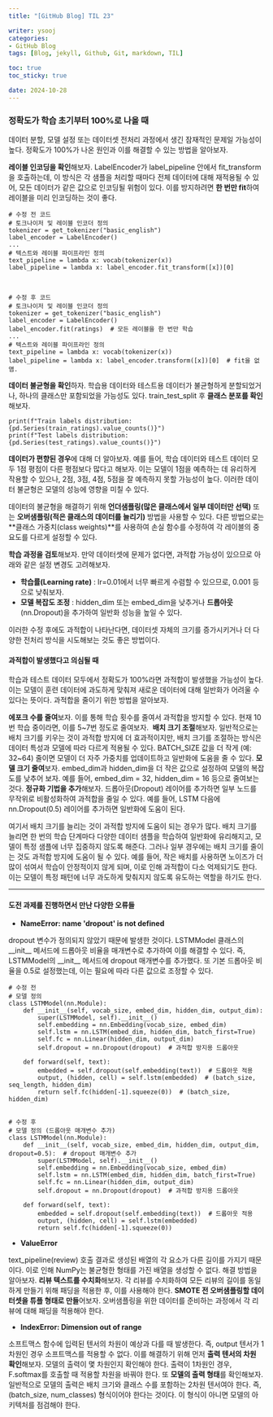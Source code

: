 ```yaml
---
title: "[GitHub Blog] TIL 23"

writer: ysooj
categories:
- GitHub Blog
tags: [Blog, jekyll, Github, Git, markdown, TIL]

toc: true
toc_sticky: true

date: 2024-10-28
---
```


### **정확도가 학습 초기부터 100%로 나올 때**

데이터 분할, 모델 설정 또는 데이터셋 전처리 과정에서 생긴 잠재적인 문제일 가능성이 높다. 정확도가 100%가 나온 원인과 이를 해결할 수 있는 방법을 알아보자.

**레이블 인코딩을 확인**해보자. LabelEncoder가 label\_pipeline 안에서 fit\_transform을 호출하는데, 이 방식은 각 샘플을 처리할 때마다 전체 데이터에 대해 재적용될 수 있어, 모든 데이터가 같은 값으로 인코딩될 위험이 있다. 이를 방지하려면 **한 번만 fit**하여 레이블을 미리 인코딩하는 것이 좋다.

```
# 수정 전 코드
# 토크나이저 및 레이블 인코더 정의
tokenizer = get_tokenizer("basic_english")
label_encoder = LabelEncoder()
...
# 텍스트와 레이블 파이프라인 정의
text_pipeline = lambda x: vocab(tokenizer(x))
label_pipeline = lambda x: label_encoder.fit_transform([x])[0]



# 수정 후 코드
# 토크나이저 및 레이블 인코더 정의
tokenizer = get_tokenizer("basic_english")
label_encoder = LabelEncoder()
label_encoder.fit(ratings)	# 모든 레이블을 한 번만 학습
...
# 텍스트와 레이블 파이프라인 정의
text_pipeline = lambda x: vocab(tokenizer(x))
label_pipeline = lambda x: label_encoder.transform([x])[0]	# fit을 없앰.
```

**데이터 불균형을 확인**하자. 학습용 데이터와 테스트용 데이터가 불균형하게 분할되었거나, 하나의 클래스만 포함되었을 가능성도 있다. train\_test\_split 후 **클래스 분포를 확인**해보자. 

```
print(f"Train labels distribution: {pd.Series(train_ratings).value_counts()}")
print(f"Test labels distribution: {pd.Series(test_ratings).value_counts()}")
```

**데이터가 편향된 경우**에 대해 더 알아보자. 예를 들어, 학습 데이터와 테스트 데이터 모두 1점 평점이 다른 평점보다 많다고 해보자. 이는 모델이 1점을 예측하는 데 유리하게 작용할 수 있으나, 2점, 3점, 4점, 5점을 잘 예측하지 못할 가능성이 높다. 이러한 데이터 불균형은 모델의 성능에 영향을 미칠 수 있다.

데이터의 불균형을 해결하기 위해 **언더샘플링(많은 클래스에서 일부 데이터만 선택)** 또는 **오버샘플링(적은 클래스의 데이터를 늘리기)** 방법을 사용할 수 있다. 다른 방법으로는 **클래스 가중치(class weights)**를 사용하여 손실 함수를 수정하여 각 레이블의 중요도를 다르게 설정할 수 있다.

**학습 과정을 검토**해보자. 만약 데이터셋에 문제가 없다면, 과적합 가능성이 있으므로 아래와 같은 설정 변경도 고려해보자.

-   **학습률(Learning rate)** : lr=0.01에서 너무 빠르게 수렴할 수 있으므로, 0.001 등으로 낮춰보자.
-   **모델 복잡도 조정** : hidden\_dim 또는 embed\_dim을 낮추거나 **드롭아웃**(nn.Dropout)을 추가하여 일반화 성능을 높일 수 있다.

이러한 수정 후에도 과적합이 나타난다면, 데이터셋 자체의 크기를 증가시키거나 더 다양한 전처리 방식을 시도해보는 것도 좋은 방법이다.

#### **과적합이 발생했다고 의심될 때**

학습과 테스트 데이터 모두에서 정확도가 100%라면 과적합이 발생했을 가능성이 높다. 이는 모델이 훈련 데이터에 과도하게 맞춰져 새로운 데이터에 대해 일반화가 어려울 수 있다는 뜻이다. 과적합을 줄이기 위한 방법을 알아보자.

**에포크 수를 줄여**보자. 이를 통해 학습 횟수를 줄여서 과적합을 방지할 수 있다. 현재 10번 학습 중이라면, 이를 5~7번 정도로 줄여보자.  **배치 크기 조절**해보자. 일반적으로는 배치 크기를 키우는 것이 과적합 방지에 더 효과적이지만, 배치 크기를 조절하는 방식은 데이터 특성과 모델에 따라 다르게 적용될 수 있다. BATCH\_SIZE 값을 더 작게 (예: 32~64) 줄이면 모델이 더 자주 가중치를 업데이트하고 일반화에 도움을 줄 수 있다. **모델 크기 줄여**보자. embed\_dim과 hidden\_dim을 더 작은 값으로 설정하여 모델의 복잡도를 낮추어 보자. 예를 들어, embed\_dim = 32, hidden\_dim = 16 등으로 줄여보는 것다. **정규화 기법을 추가**해보자. 드롭아웃(Dropout) 레이어를 추가하면 일부 노드를 무작위로 비활성화하여 과적합을 줄일 수 있다. 예를 들어, LSTM 다음에 nn.Dropout(0.5) 레이어를 추가하면 일반화에 도움이 된다.

여기서 배치 크기를 늘리는 것이 과적합 방지에 도움이 되는 경우가 많다. 배치 크기를 늘리면 한 번의 학습 단계마다 다양한 데이터 샘플을 학습하여 일반화에 유리해지고, 모델이 특정 샘플에 너무 집중하지 않도록 해준다. 그러나 일부 경우에는 배치 크기를 줄이는 것도 과적합 방지에 도움이 될 수 있다. 예를 들어, 작은 배치를 사용하면 노이즈가 더 많이 섞여서 학습이 안정적이지 않게 되며, 이로 인해 과적합이 다소 억제되기도 한다. 이는 모델이 특정 패턴에 너무 과도하게 맞춰지지 않도록 유도하는 역할을 하기도 한다.

---

#### **도전 과제를 진행하면서 만난 다양한 오류들**

-   **NameError: name 'dropout' is not defined**

dropout 변수가 정의되지 않았기 때문에 발생한 것이다. LSTMModel 클래스의 \_\_init\_\_ 메서드에 드롭아웃 비율을 매개변수로 추가하여 이를 해결할 수 있다. 즉, LSTMModel의 \_\_init\_\_ 메서드에 dropout 매개변수를 추가했다. 또 기본 드롭아웃 비율을 0.5로 설정했는데, 이는 필요에 따라 다른 값으로 조정할 수 있다.

```
# 수정 전
# 모델 정의
class LSTMModel(nn.Module):
    def __init__(self, vocab_size, embed_dim, hidden_dim, output_dim):
        super(LSTMModel, self).__init__()
        self.embedding = nn.Embedding(vocab_size, embed_dim)
        self.lstm = nn.LSTM(embed_dim, hidden_dim, batch_first=True)
        self.fc = nn.Linear(hidden_dim, output_dim)
        self.dropout = nn.Dropout(dropout)  # 과적합 방지용 드롭아웃

    def forward(self, text):
        embedded = self.dropout(self.embedding(text))  # 드롭아웃 적용
        output, (hidden, cell) = self.lstm(embedded)  # (batch_size, seq_length, hidden_dim)
        return self.fc(hidden[-1].squeeze(0))  # (batch_size, hidden_dim)


# 수정 후
# 모델 정의 (드롭아웃 매개변수 추가)
class LSTMModel(nn.Module):
    def __init__(self, vocab_size, embed_dim, hidden_dim, output_dim, dropout=0.5):  # dropout 매개변수 추가
        super(LSTMModel, self).__init__()
        self.embedding = nn.Embedding(vocab_size, embed_dim)
        self.lstm = nn.LSTM(embed_dim, hidden_dim, batch_first=True)
        self.fc = nn.Linear(hidden_dim, output_dim)
        self.dropout = nn.Dropout(dropout)  # 과적합 방지용 드롭아웃

    def forward(self, text):
        embedded = self.dropout(self.embedding(text))  # 드롭아웃 적용
        output, (hidden, cell) = self.lstm(embedded)
        return self.fc(hidden[-1].squeeze(0))
```

-   **ValueError**

text\_pipeline(review) 호출 결과로 생성된 배열의 각 요소가 다른 길이를 가지기 때문이다. 이로 인해 NumPy는 불균형한 형태를 가진 배열을 생성할 수 없다. 해결 방법을 알아보자. **리뷰 텍스트를 수치화**해보자. 각 리뷰를 수치화하여 모든 리뷰의 길이를 동일하게 만들기 위해 패딩을 적용한 후, 이를 사용해야 한다. **SMOTE 전 오버샘플링할 데이터셋을 튜플 형태로 만들**어보자. 오버샘플링을 위한 데이터를 준비하는 과정에서 각 리뷰에 대해 패딩을 적용해야 한다.

-   **IndexError: Dimension out of range**

소프트맥스 함수에 입력된 텐서의 차원이 예상과 다를 때 발생한다. 즉, output 텐서가 1차원인 경우 소프트맥스를 적용할 수 없다. 이를 해결하기 위해 먼저 **출력 텐서의 차원 확인**해보자. 모델의 출력이 몇 차원인지 확인해야 한다. 출력이 1차원인 경우, F.softmax를 호출할 때 적용할 차원을 바꿔야 한다. 또 **모델의 출력 형태**를 확인해보자. 일반적으로 모델의 출력은 배치 크기와 클래스 수를 포함하는 2차원 텐서여야 한다. 즉, (batch\_size, num\_classes) 형식이어야 한다는 것이다. 이 형식이 아니면 모델의 아키텍처를 점검해야 한다.